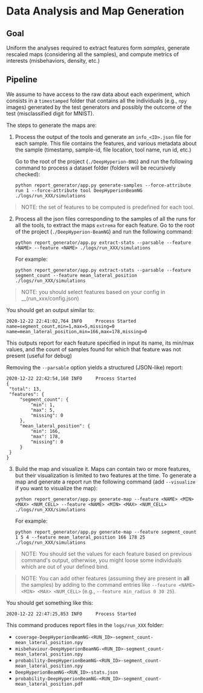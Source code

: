 # Data Analysis and Map Generation

## Goal

Uniform the analyses required to extract features form _samples_, generate rescaled maps (considering all the samples), 
and compute metrics of interests (misbehaviors, density, etc.)

## Pipeline

We assume to have access to the raw data about each experiment, which consists in a `timestamped` folder that
contains all the individuals (e.g., `npy` images) generated by the test generators and possibly the outcome of the
test (misclassified digit for MNIST).

The steps to generate the maps are:

1. Process the output of the tools and generate an `info_<ID>.json` file for each sample. This file contains the features, and various metadata about the sample (timestamp, sample-id, file location, tool name, run id, etc.)

   Go to the root of the project (`./DeepHyperion-BNG`) and run the following command to process a dataset folder (folders will be recursively checked):

   ```
   python report_generator/app.py generate-samples --force-attribute run 1 --force-attribute tool DeepHyperionBeamNG ./logs/run_XXX/simulations
   ```
> NOTE: the set of features to be computed is predefined for each tool.
    
    
2. Process all the json files corresponding to the samples of all the runs for all the tools, to extract the maps `extrema` for each feature. Go to the root of the project (`./DeepHyperion-BeamNG`) and run the following command:

   ```
   python report_generator/app.py extract-stats --parsable --feature <NAME> --feature <NAME> ./logs/run_XXX/simulations
   ```
   For example:

   ```
   python report_generator/app.py extract-stats --parsable --feature segment_count --feature mean_lateral_position ./logs/run_XXX/simulations
   ```
> NOTE: you should select features based on your config in __(run_xxx/config.json)

  You should get an output similar to:
  
  ```
2020-12-22 22:41:02,764 INFO     Process Started
name=segment_count,min=1,max=5,missing=0
name=mean_lateral_position,min=166,max=178,missing=0
  ```
   This outputs report for each feature specified in input its name, its min/max values, and the count of samples found for which that feature was not present (useful for debug)

   Removing the `--parsable` option yields a structured (JSON-like) report:

   ```
2020-12-22 22:42:54,168 INFO     Process Started
{
    "total": 13,
    "features": {
        "segment_count": {
            "min": 1,
            "max": 5,
            "missing": 0
        },
        "mean_lateral_position": {
            "min": 166,
            "max": 178,
            "missing": 0
        }
    }
}
   ```

3. Build the map and visualize it. Maps can contain two or more features, but their visualization is limited to two features at the time. To generate a map and generate a report run the following command (add `--visualize` if you want to visualize the map):

   ```
   python report_generator/app.py generate-map --feature <NAME> <MIN> <MAX> <NUM_CELL> --feature <NAME> <MIN> <MAX> <NUM_CELL> ./logs/run_XXX/simulations
   ```
   For example:

   ```
   python report_generator/app.py generate-map --feature segment_count 1 5 4 --feature mean_lateral_position 166 178 25 ./logs/run_XXX/simulations
   ```
> NOTE: You should set the <MIN> <MAX> values for each feature based on previous command's output, otherwise, you might loose some individuals which are out of your defined bind.  
    
> NOTE: You can add other features (assuming they are present in **all** the samples) by adding to the command entries like `--feature <NAME> <MIN> <MAX> <NUM_CELL>` (e.g., `--feature min_radius 0 30 25`).

   You should get something like this:
   
   ```
   2020-12-22 22:47:25,853 INFO     Process Started
   ```
   This command produces report files in the `logs/run_XXX` folder:

* `coverage-DeepHyperionBeamNG-<RUN_ID>-segment_count-mean_lateral_position.npy`
* `misbehaviour-DeepHyperionBeamNG-<RUN_ID>-segment_count-mean_lateral_position.npy`
* `probability-DeepHyperionBeamNG-<RUN_ID>-segment_count-mean_lateral_position.npy`
* `DeepHyperionBeamNG-<RUN_ID>-stats.json`
* `probability-DeepHyperionBeamNG-<RUN_ID>-segment_count-mean_lateral_position.pdf`



 
